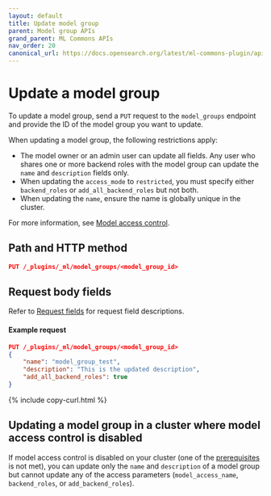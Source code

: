 ```yaml
---
layout: default
title: Update model group
parent: Model group APIs
grand_parent: ML Commons APIs
nav_order: 20
canonical_url: https://docs.opensearch.org/latest/ml-commons-plugin/api/model-group-apis/update-model-group/
---
```


# Update a model group

To update a model group, send a `PUT` request to the `model_groups` endpoint and provide the ID of the model group you want to update.

When updating a model group, the following restrictions apply:

- The model owner or an admin user can update all fields. Any user who shares one or more backend roles with the model group can update the `name` and `description` fields only.
- When updating the `access_mode` to `restricted`, you must specify either `backend_roles` or `add_all_backend_roles` but not both.
- When updating the `name`, ensure the name is globally unique in the cluster.

For more information, see [Model access control]({{site.url}}{{site.baseurl}}/ml-commons-plugin/model-access-control/).

## Path and HTTP method

```json
PUT /_plugins/_ml/model_groups/<model_group_id>
```

## Request body fields

Refer to [Request fields](#request-body-fields) for request field descriptions. 

#### Example request

```json
PUT /_plugins/_ml/model_groups/<model_group_id>
{
    "name": "model_group_test",
    "description": "This is the updated description",
    "add_all_backend_roles": true
}
```
{% include copy-curl.html %}

## Updating a model group in a cluster where model access control is disabled

If model access control is disabled on your cluster (one of the [prerequisites](ml-commons-plugin/model-access-control/#model-access-control-prerequisites) is not met), you can update only the `name` and `description` of a model group but cannot update any of the access parameters (`model_access_name`, `backend_roles`, or `add_backend_roles`). 